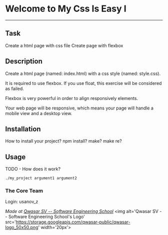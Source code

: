 # Welcome to My Css Is Easy I
***

## Task
Create a html page with css file
Create page with flexbox

## Description
Create a html page (named: index.html) with a css style (named: style.css).

It is required to use flexbox. If you use float, this exercise will be considered as failed.

Flexbox is very powerful in order to align responsively elements.

Your web page will be responsive, which means your page will handle a mobile view and a desktop view.

## Installation
How to install your project? npm install? make? make re?

## Usage
TODO - How does it work?
```
./my_project argument1 argument2
```

### The Core Team
Login: usanov_z

<span><i>Made at <a href='https://qwasar.io'>Qwasar SV -- Software Engineering School</a></i></span>
<span><img alt='Qwasar SV -- Software Engineering School's Logo' src='https://storage.googleapis.com/qwasar-public/qwasar-logo_50x50.png' width='20px'></span>
